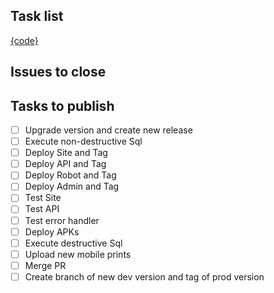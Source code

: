 ## Task list

[{code}](https://github.com/darakeon/dfm/blob/main/docs/RELEASES.md#{code})

## Issues to close

<!-- Put a list of issues that will be closed -->

## Tasks to publish

- [ ] Upgrade version and create new release
- [ ] Execute non-destructive Sql
- [ ] Deploy Site and Tag
- [ ] Deploy API and Tag
- [ ] Deploy Robot and Tag
- [ ] Deploy Admin and Tag
- [ ] Test Site
- [ ] Test API
- [ ] Test error handler
- [ ] Deploy APKs
- [ ] Execute destructive Sql
- [ ] Upload new mobile prints
- [ ] Merge PR
- [ ] Create branch of new dev version and tag of prod version

